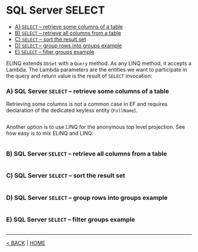 # SQL Server SELECT

- [A) `SELECT` – retrieve some columns of a table](#a-sql-server-select--retrieve-some-columns-of-a-table)
- [B) `SELECT` – retrieve all columns from a table](#b-sql-server-select--retrieve-all-columns-from-a-table)
- [C) `SELECT` – sort the result set](#c-sql-server-select--sort-the-result-set)
- [D) `SELECT` – group rows into groups example](#d-sql-server-select--group-rows-into-groups-example)
- [E) `SELECT` – filter groups example](#e-sql-server-select--filter-groups-example)

ELINQ extends `DbSet` with a `Query` method. As any LINQ method, it accepts a Lambda. The Lambda parameters are the entities we want to participate in the query and return value is the result of `SELECT` invocation:

### A) SQL Server `SELECT` – retrieve some columns of a table

Retrieving some columns is not a common case in EF and requires declaration of the dedicated keyless entity (`FullName`).

```cs --project ../../SqlServerTutorial/SqlServerTutorial.csproj --source-file ../../SqlServerTutorial/Basic/Select.cs --region A
```

Another option is to use LINQ for the anonymous top level projection. See how easy is to mix ELINQ and LINQ:

```cs --project ../../SqlServerTutorial/SqlServerTutorial.csproj --source-file ../../SqlServerTutorial/Basic/Select.cs --region A_1
```

### B) SQL Server `SELECT` – retrieve all columns from a table

```cs --project ../../SqlServerTutorial/SqlServerTutorial.csproj --source-file ../../SqlServerTutorial/Basic/Select.cs --region B
```

### C) SQL Server `SELECT` – sort the result set

```cs --project ../../SqlServerTutorial/SqlServerTutorial.csproj --source-file ../../SqlServerTutorial/Basic/Select.cs --region C
```

### D) SQL Server `SELECT` – group rows into groups example

```cs --project ../../SqlServerTutorial/SqlServerTutorial.csproj --source-file ../../SqlServerTutorial/Basic/Select.cs --region D
```

### E) SQL Server `SELECT` – filter groups example

```cs --project ../../SqlServerTutorial/SqlServerTutorial.csproj --source-file ../../SqlServerTutorial/Basic/Select.cs --region E
```

---

[< BACK](Basic.md) | [HOME](/)
